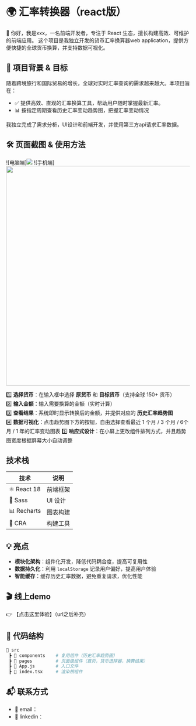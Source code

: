# 🌍 汇率转换器（react版）

👋 你好，我是xxx，一名前端开发者，专注于 React 生态，擅长构建高效、可维护的前端应用。
这个项目是我独立开发的货币汇率换算器web application，提供方便快捷的全球货币换算，并支持数据可视化。

## 📌 项目背景 & 目标
随着跨境旅行和国际贸易的增长，全球对实时汇率查询的需求越来越大。本项目旨在：

- ✅ 提供高效、直观的汇率换算工具，帮助用户随时掌握最新汇率。
- 📊 按指定周期查看历史汇率变动趋势图，把握汇率变动情况

我独立完成了需求分析，UI设计和前端开发，并使用第三方api请求汇率数据。

## 🛠️ 页面截图 & 使用方法

![电脑端]<img src="https://github.com/user-attachments/assets/2bd1741f-b228-4bba-920b-9ea4067e05bc">
![手机端]<img src="https://github.com/user-attachments/assets/3893ece1-44e0-4d0f-84cd-b7f23d6877cd" width="600">

1️⃣ **选择货币**：在输入框中选择 **原货币** 和 **目标货币**（支持全球 150+ 货币）  
2️⃣ **输入金额**：输入需要换算的金额（实时计算）  
3️⃣ **查看结果**：系统即时显示转换后的金额，并提供对应的 **历史汇率趋势图**  
4️⃣ **数据可视化**：点击趋势图下方的按钮，自由选择查看最近 1 个月 / 3 个月 / 6个月 / 1 年的汇率变动图表
5️⃣ **响应式设计**：在小屏上更改组件排列方式，并且趋势图宽度根据屏幕大小自动调整  

## 技术栈
| 技术 | 说明 |
|------|------|
| ⚛️ React 18 | 前端框架 |
| 🎨 Sass | UI 设计 |
| 📊 Recharts | 图表构建 |
| 🚀 CRA | 构建工具 |

## 💡 亮点 
- **模块化架构**：组件化开发，降低代码耦合度，提高可复用性
- **数据持久化**：利用 `localStorage` 记录用户偏好，提高用户体验
- **智能缓存**：缓存历史汇率数据，避免重复请求，优化性能

## 🎬 线上demo
👉 【点击这里体验】（url之后补充）

 ## 📂 代码结构
```bash
📂 src
 ┣ 📂 components    # 复用组件（历史汇率趋势图）
 ┣ 📂 pages         # 页面级组件（首页，货币选择器，换算结果）
 ┣ 📜 App.js        # 入口文件
 ┣ 📜 index.tsx     # 渲染根组件
``` 

 ## 📬 联系方式
- 📧 email：
- 💼 linkedin：



